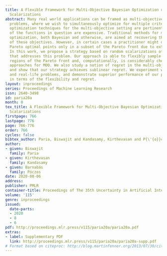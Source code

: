 ```yaml
---
title: A Flexible Framework for Multi-Objective Bayesian Optimization using Random
  Scalarizations
abstract: Many real world applications can be framed as multi-objective optimization
  problems, where we wish to simultaneously optimize for multiple criteria. Bayesian
  optimization techniques for the multi-objective setting are pertinent when the evaluation
  of the functions in question are expensive. Traditional methods for multi-objective
  optimization, both Bayesian and otherwise, are aimed at recovering the Pareto front
  of these objectives. However, in certain cases a practitioner might desire to identify
  Pareto optimal points only in a subset of the Pareto front due to external considerations.
  In this work, we propose a strategy based on random scalarizations of the objectives
  that addresses this problem. Our approach is able to flexibly sample from desired
  regions of the Pareto front and, computationally, is considerably cheaper than most
  approaches for MOO. We also study a notion of regret in the multi-objective setting
  and show that our strategy achieves sublinear regret. We experiment with both synthetic
  and real-life problems, and demonstrate superior performance of our proposed algorithm
  in terms of the flexibility and regret.
layout: inproceedings
series: Proceedings of Machine Learning Research
issn: 2640-3498
id: paria20a
month: 0
tex_title: A Flexible Framework for Multi-Objective Bayesian Optimization using Random
  Scalarizations
firstpage: 766
lastpage: 776
page: 766-776
order: 766
cycles: false
bibtex_author: Paria, Biswajit and Kandasamy, Kirthevasan and P{\'{o}}czos, Barnab{\'{a}}s
author:
- given: Biswajit
  family: Paria
- given: Kirthevasan
  family: Kandasamy
- given: Barnabás
  family: Póczos
date: 2020-08-06
address: 
publisher: PMLR
container-title: Proceedings of The 35th Uncertainty in Artificial Intelligence Conference
volume: '115'
genre: inproceedings
issued:
  date-parts:
  - 2020
  - 8
  - 6
pdf: http://proceedings.mlr.press/v115/paria20a/paria20a.pdf
extras:
- label: Supplementary PDF
  link: http://proceedings.mlr.press/v115/paria20a/paria20a-supp.pdf
# Format based on citeproc: http://blog.martinfenner.org/2013/07/30/citeproc-yaml-for-bibliographies/
---
```

